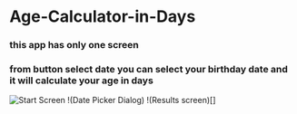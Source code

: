 # Age-Calculator-in-Days
### this app has only one screen 
### from button select date you can select your birthday date and it will calculate your age in days 
![Start Screen](https://drive.google.com/file/d/1q3pUYrMQkSe53RkSk7qB147YruLRHIFb/view?usp=sharing)
!(Date Picker Dialog)
!(Results screen)[]
